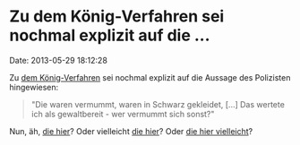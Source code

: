 Zu dem König-Verfahren sei nochmal explizit auf die \...
========================================================

Date: 2013-05-29 18:12:28

Zu [dem König-Verfahren](http://blog.fefe.de/?ts=af5bd186) sei nochmal
explizit auf die Aussage des Polizisten hingewiesen:

> \"Die waren vermummt, waren in Schwarz gekleidet, \[\...\] Das wertete
> ich als gewaltbereit - wer vermummt sich sonst?\"

Nun, äh, [die hier](http://aargb.blogsport.de/images/polizei_17.jpg)?
Oder vielleicht [die
hier](http://www.augsburger-allgemeine.de/img/25057006-1367443262000/topTeaser_crop_Polizisten-begleiten-die-Revolution-re-1.-Mai-Demonstration-in-Berlin.-Foto-Kay-Nietfeld.jpg)?
Oder [die hier
vielleicht](http://www.lto.de/uploads/tx_ltoartikel/Vermummung_473.jpg)?
